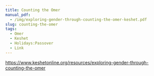 ```yaml
---
title: Counting the Omer
manual_pdf:
  - /img/exploring-gender-through-counting-the-omer-keshet.pdf
slug: counting-the-omer
tags:
  - Omer
  - Keshet
  - Holidays:Passover
  - Link
---
```


https://www.keshetonline.org/resources/exploring-gender-through-counting-the-omer
